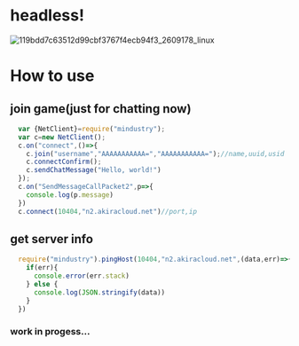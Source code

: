 # headless!
![119bdd7c63512d99cbf3767f4ecb94f3_2609178_linux](https://user-images.githubusercontent.com/102400902/211141113-7f2f7938-08ec-4120-9c6c-d28cf2e49be8.jpg)

# How to use
## join game(just for chatting now)
```javascript
  var {NetClient}=require("mindustry");
  var c=new NetClient();
  c.on("connect",()=>{
    c.join("username","AAAAAAAAAAA=","AAAAAAAAAAA=");//name,uuid,usid
    c.connectConfirm();
    c.sendChatMessage("Hello, world!")
  });
  c.on("SendMessageCallPacket2",p=>{
    console.log(p.message)
  })
  c.connect(10404,"n2.akiracloud.net")//port,ip
```

## get server info
```javascript
  require("mindustry").pingHost(10404,"n2.akiracloud.net",(data,err)=>{//port,ip,callback
    if(err){
      console.error(err.stack)
    } else {
      console.log(JSON.stringify(data))
    }
  })
```

### work in progess...
